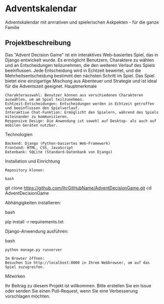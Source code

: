 # Adventskalendar
Adventskalendar mit anrrativen und spielerischen Askpekten - für die ganze Familie

## Projektbeschreibung

Das "Advent Decision Game" ist ein interaktives Web-basiertes Spiel, das in Django entwickelt wurde. Es ermöglicht Benutzern, Charaktere zu wählen und an Entscheidungen teilzunehmen, die den weiteren Verlauf des Spiels beeinflussen. Jede Entscheidung wird in Echtzeit bewertet, und die Mehrheitsentscheidung bestimmt den nächsten Schritt im Spiel. Das Spiel bietet eine einzigartige Mischung aus Abenteuer und Strategie und ist ideal für die Adventszeit geeignet.
Hauptmerkmale

    Charakterauswahl: Benutzer können aus verschiedenen Charakteren auswählen, um am Spiel teilzunehmen.
    Echtzeit-Entscheidungen: Entscheidungen werden in Echtzeit getroffen und beeinflussen den Spielverlauf.
    Interaktive Chat-Funktion: Ermöglicht den Spielern, während des Spiels miteinander zu kommunizieren.
    Responsive Design: Die Anwendung ist sowohl auf Desktop- als auch auf mobilen Geräten nutzbar.

Technologien

    Backend: Django (Python-basiertes Web-Framework)
    Frontend: HTML, CSS, JavaScript
    Datenbank: SQLite (Standard-Datenbank von Django)

Installation und Einrichtung

    Repository klonen:

    bash

git clone https://github.com/IhrGitHubName/AdventDecisionGame.git
cd AdventDecisionGame

Abhängigkeiten installieren:

bash

pip install -r requirements.txt

Django-Anwendung ausführen:

bash

    python manage.py runserver

    Im Browser öffnen:
    Besuchen Sie http://localhost:8000 in Ihrem Webbrowser, um auf das Spiel zuzugreifen.

Mitwirken

Ihr Beitrag zu diesem Projekt ist willkommen. Bitte erstellen Sie ein Issue oder senden Sie einen Pull-Request, wenn Sie eine Verbesserung vorschlagen möchten.
